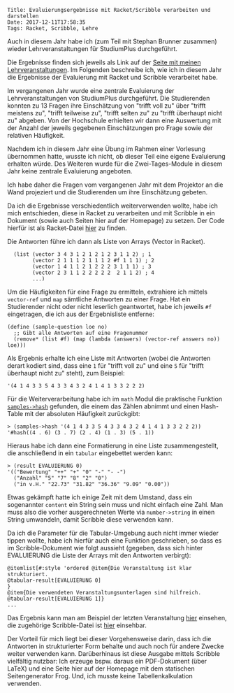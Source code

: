     Title: Evaluierungsergebnisse mit Racket/Scribble verarbeiten und darstellen
    Date: 2017-12-11T17:58:35
	Tags: Racket, Scribble, Lehre

Auch in diesem Jahr habe ich (zum Teil mit Stephan Brunner zusammen)
wieder Lehrveranstaltungen für StudiumPlus durchgeführt. 

Die Ergebnisse finden sich jeweils als Link auf
der [Seite mit meinen Lehrveranstaltungen](/ueber/lehre.html). Im
Folgenden beschreibe ich, wie ich in diesem Jahr die Ergebnisse der
Evaluierung mit Racket und Scribble verarbeitet habe.

<!-- more -->

Im vergangenen Jahr wurde eine zentrale Evaluierung der
Lehrveranstaltungen von StudiumPlus durchgeführt. Die Studierenden
konnten zu 13 Fragen ihre Einschätzung von "trifft voll zu" über
"trifft meistens zu", "trifft teilweise zu", "trifft selten zu" zu
"trifft überhaupt nicht zu" abgeben. Von der Hochschule erhielten wir 
dann eine Auswertung mit der Anzahl der jeweils gegebenen
Einschätzungen pro Frage sowie der relativen Häufigkeit.

Nachdem ich in diesem Jahr eine Übung im Rahmen einer Vorlesung
übernommen hatte, wusste ich nicht, ob dieser Teil eine eigene
Evaluierung erhalten würde. Des Weiteren wurde für die
Zwei-Tages-Module in diesem Jahr keine zentrale Evaluierung angeboten.

Ich habe daher die Fragen vom vergangenen Jahr mit dem Projektor an
die Wand projeziert und die Studierenden um ihre Einschätzung gebeten.

Da ich die Ergebnisse verschiedentlich weiterverwenden wollte, habe
ich mich entschieden, diese in Racket zu verarbeiten und mit Scribble
in ein Dokument (sowie auch Seiten hier auf der Homepage) zu
setzen. Der Code hierfür ist als
Racket-Datei [hier](/lehre/format-eval.rkt) zu finden.

Die Antworten führe ich dann als Liste von Arrays (Vector in
Racket). 

```racket
  (list (vector 3 4 3 1 2 1 2 1 2 3 1 1 2) ; 1
        (vector 2 1 1 1 2 1 1 1 2 #f 1 1 1) ; 2
        (vector 1 4 1 1 2 1 2 2 2 3 1 1 1) ; 3
        (vector 2 3 1 1 2 2 2 2 2  2 1 1 2) ; 4
		...)
```

Um die Häufigkeiten für eine Frage zu ermitteln, extrahiere ich
mittels `vector-ref` und `map` sämtliche Antworten zu einer Frage. Hat
ein Studierender nicht oder nicht leserlich geantwortet, habe ich
jeweils `#f` eingetragen, die ich aus der Ergebnisliste entferne:

```racket
(define (sample-question loe no)
  ;; Gibt alle Antworten auf eine Fragenummer
  (remove* (list #f) (map (lambda (answers) (vector-ref answers no)) loe)))
```

Als Ergebnis erhalte ich eine Liste mit
Antworten (wobei die Antworten derart kodiert sind, dass eine `1` für
"trifft voll zu" und eine `5` für "trifft überhaupt nicht zu" steht), zum Beispiel: 

```racket
'(4 1 4 3 3 5 4 3 3 4 3 2 4 1 4 1 3 3 2 2 2)
```
Für die Weiterverarbeitung habe ich im `math` Modul die praktische Funktion [`samples->hash`](http://docs.racket-lang.org/math/stats.html#%28def._%28%28lib._math%2Fstatistics..rkt%29._samples-~3ehash%29%29) gefunden, die einem das Zählen abnimmt und einen Hash-Table mit der absoluten Häufigkeit zurückgibt:

```racket
> (samples->hash '(4 1 4 3 3 5 4 3 3 4 3 2 4 1 4 1 3 3 2 2 2))
'#hash((4 . 6) (3 . 7) (2 . 4) (1 . 3) (5 . 1))
``` 

Hieraus habe ich dann eine Formatierung in eine Liste zusammengestellt, die anschließend in ein `tabular` eingebettet werden kann:

```racket
> (result EVALUIERUNG 0)
'(("Bewertung" "++" "+" "0" "-" "- -")
  ("Anzahl" "5" "7" "8" "2" "0")
  ("in v.H." "22.73" "31.82" "36.36" "9.09" "0.00"))
```

Etwas gekämpft hatte ich einige Zeit mit dem Umstand, dass ein
sogenannter `content` ein String sein muss und nicht einfach eine
Zahl. Man muss also die vorher ausgerechneten Werte via
`number->string` in einen String umwandeln, damit Scribble diese
verwenden kann.

Da ich die Parameter für die Tabular-Umgebung auch nicht immer wieder
tippen wollte, habe ich hierfür auch eine Funktion geschrieben, so
dass es im Scribble-Dokument wie folgt aussieht (gegeben, dass sich
hinter EVALUIERUNG die Liste der Arrays mit den Antworten verbirgt):

```scribble
@itemlist[#:style 'ordered @item{Die Veranstaltung ist klar strukturiert.
@tabular-result[EVALUIERUNG 0]
}
@item{Die verwendeten Veranstaltungsunterlagen sind hilfreich.
@tabular-result[EVALUIERUNG 1]}
...
```
Das Ergebnis kann man am Beispiel der letzten Veranstaltung [hier](/lehre/iot-eval-2017.html) einsehen, die zugehörige Scribble-Datei ist [hier](/lehre/iot-eval-2017.scrbl) einsehbar. 

Der Vorteil für mich liegt bei dieser Vorgehensweise darin, dass ich
die Antworten in strukturierter Form behalte und auch noch für andere
Zwecke weiter verwenden kann. Darüberhinaus ist diese Ausgabe mittels
Scribble vielfältig nutzbar: Ich erzeuge bspw. daraus ein PDF-Dokument
(über LaTeX) und eine Seite hier auf der Homepage mit dem statischen
Seitengenerator Frog. Und, ich musste keine Tabellenkalkulation
verwenden.


